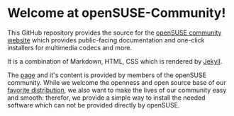 # Welcome at openSUSE-Community!

This GitHub repository provides the source for the [openSUSE community website](https://www.opensuse-community.org) which provides public-facing documentation and  one-click installers for multimedia codecs and more.

It is a combination of Markdown, HTML, CSS which is rendered by [Jekyll](https://jekyllrb.com/).

The [page](https://www.opensuse-community.org/) and it's content is provided by members of the openSUSE community. While we welcome the openness and open source base of our [favorite distribution](https://www.opensuse.org/), we also want to make the lives of our community easy and smooth: therefor, we provide a simple way to install the needed software which can not be provided directly by openSUSE.

